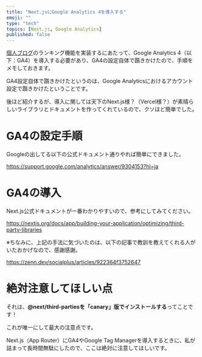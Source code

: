 ```yaml
---
title: "Next.jsにGoogle Analytics 4を導入する"
emoji: ""
type: "tech"
topics: [Next.js, Google Analytics]
published: false
---
```

[個人ブログ](https://ribrary.uk)のランキング機能を実装するにあたって、Google Analytics 4（以下：GA4）を導入する必要があり、GA4の設定自体で躓きかけたので、手順をメモしておきます。

GA4設定自体で躓きかけたというのは、Google Analyticsにおけるアカウント設定で躓きかけたということです。

後ほど紹介するが、導入に関しては天下のNext.js様？（Vercel様？）が素晴らしいライブラリとドキュメントを作ってくれているので、クソほど簡単でした。

# GA4の設定手順

Googleの出してる以下の公式ドキュメント通りやれば簡単にできました。

https://support.google.com/analytics/answer/9304153?hl=ja

# GA4の導入

Next.js公式ドキュメントが一番わかりやすいので、参考にしてみてください。

https://nextjs.org/docs/app/building-your-application/optimizing/third-party-libraries

※ちなみに、上記の手法に気づいたのは、以下の記事で教訓を教えてくれる人がいたおかげなので、感謝感謝。

https://zenn.dev/socialplus/articles/922364f3752647

# 絶対注意してほしい点

それは、**@next/third-partiesを「canary」版でインストールする**ってことです！

これが唯一にして最大の注意点です。

Next.js（App Router）にGA4やGoogle Tag Managerを導入するときに、私が詰まって長時間無駄にしたので、ここは絶対に注意してほしいです。